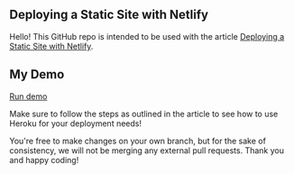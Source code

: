 ## Deploying a Static Site with Netlify
Hello! This GitHub repo is intended to be used with the article [Deploying a Static Site with Netlify](https://www.codecademy.com/articles/deploying-a-static-site-with-netlify).

## My Demo    

[Run demo](https://dreamy-swirles-ced8ee.netlify.app/)


Make sure to follow the steps as outlined in the article to see how to use Heroku for your deployment needs!

You're free to make changes on your own branch, but for the sake of consistency, we will not be merging any external pull requests. Thank you and happy coding!
